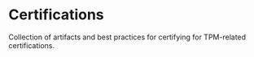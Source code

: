 # Certifications
Collection of artifacts and best practices for certifying for TPM-related certifications. 
